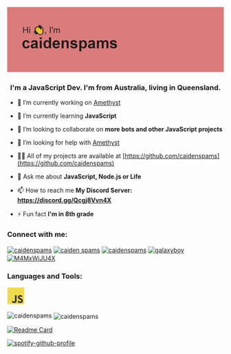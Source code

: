 <img src="https://github.com/caidenspams/caidenspams/blob/main/header.png">
<h3 align="center">I'm a JavaScript Dev. I'm from Australia, living in Queensland.</h3>

- 🔭 I’m currently working on [Amethyst](https://github.com/caidenspams/Amethyst-Bot)

- 🌱 I’m currently learning **JavaScript**

- 👯 I’m looking to collaborate on **more bots and other JavaScript projects**

- 🤝 I’m looking for help with [Amethyst](https://github.com/caidenspams/Amethyst-Bot)

- 👨‍💻 All of my projects are available at [https://github.com/caidenspams](https://github.com/caidenspams)

- 💬 Ask me about **JavaScript, Node.js or Life**

- 📫 How to reach me **My Discord Server: https://discord.gg/Qcgj8Vvn4X**

- ⚡ Fun fact **I'm in 8th grade**

<h3 align="left">Connect with me:</h3>
<p align="left">
<a href="https://twitter.com/caidenspams" target="blank"><img align="center" src="https://cdn.jsdelivr.net/npm/simple-icons@3.0.1/icons/twitter.svg" alt="caidenspams" height="30" width="40" /></a>
<a href="https://fb.com/caiden spams" target="blank"><img align="center" src="https://cdn.jsdelivr.net/npm/simple-icons@3.0.1/icons/facebook.svg" alt="caiden spams" height="30" width="40" /></a>
<a href="https://instagram.com/caidenspams" target="blank"><img align="center" src="https://cdn.jsdelivr.net/npm/simple-icons@3.0.1/icons/instagram.svg" alt="caidenspams" height="30" width="40" /></a>
<a href="https://www.youtube.com/c/galaxyboy" target="blank"><img align="center" src="https://cdn.jsdelivr.net/npm/simple-icons@3.0.1/icons/youtube.svg" alt="galaxyboy" height="30" width="40" /></a>
<a href="https://discord.gg/M4MxWjJU4X" target="blank"><img align="center" src="https://cdn.jsdelivr.net/npm/simple-icons@3.0.1/icons/discord.svg" alt="M4MxWjJU4X" height="30" width="40" /></a>
</p>

<h3 align="left">Languages and Tools:</h3>
<p align="left"> <a href="https://developer.mozilla.org/en-US/docs/Web/JavaScript" target="_blank"> <img src="https://raw.githubusercontent.com/devicons/devicon/master/icons/javascript/javascript-original.svg" alt="javascript" width="40" height="40"/> </a> </p>

<p><img align="left" src="https://github-readme-stats.vercel.app/api/top-langs?username=caidenspams&show_icons=true&theme=radical&locale=en&layout=compact" alt="caidenspams" /></p>

<p>&nbsp;<img align="center" src="https://github-readme-stats.vercel.app/api?username=caidenspams&show_icons=true&theme=radical&locale=en" alt="caidenspams" /></p>

[![Readme Card](https://github-readme-stats.vercel.app/api/pin/?username=caidenspams&theme=radical&repo=Amethyst-Bot)](https://github.com/caidenspams/Amethyst-Bot)


[![spotify-github-profile](https://spotify-github-profile.vercel.app/api/view?uid=dwd75hj1tt318r9d3s8gvqndo&cover_image=true&theme=default)](https://spotify-github-profile.vercel.app/api/view?uid=dwd75hj1tt318r9d3s8gvqndo&redirect=true)
